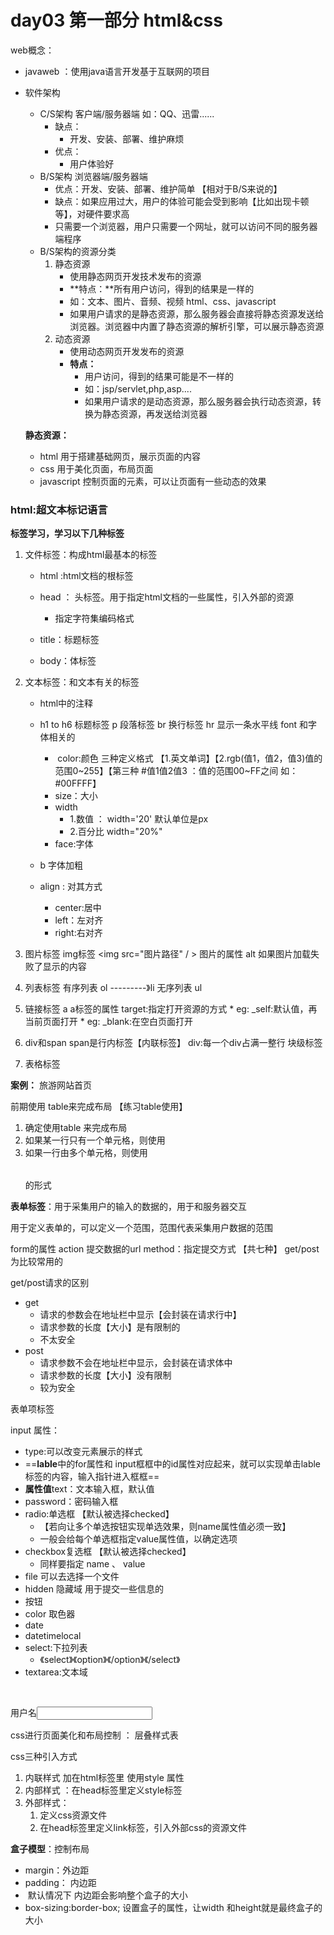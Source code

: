 # day03 第一部分 html&css

web概念：

* javaweb ：使用java语言开发基于互联网的项目

* 软件架构

  * C/S架构      客户端/服务器端   如：QQ、迅雷......
    * 缺点：
      * 开发、安装、部署、维护麻烦
    * 优点：
      * 用户体验好
  * B/S架构      浏览器端/服务器端
    * 优点：开发、安装、部署、维护简单 【相对于B/S来说的】
    * 缺点：如果应用过大，用户的体验可能会受到影响【比如出现卡顿等】，对硬件要求高
    * 只需要一个浏览器，用户只需要一个网址，就可以访问不同的服务器端程序
  * B/S架构的资源分类
    1. 静态资源
       * 使用静态网页开发技术发布的资源
       * **特点：**所有用户访问，得到的结果是一样的
       * 如：文本、图片、音频、视频  html、css、javascript
       * 如果用户请求的是静态资源，那么服务器会直接将静态资源发送给浏览器。浏览器中内置了静态资源的解析引擎，可以展示静态资源
    2. 动态资源
       * 使用动态网页开发发布的资源
       * **特点：**
         * 用户访问，得到的结果可能是不一样的
         * 如：jsp/servlet,php,asp....
         * 如果用户请求的是动态资源，那么服务器会执行动态资源，转换为静态资源，再发送给浏览器

  **静态资源：**

  * html                 用于搭建基础网页，展示页面的内容
  * css                    用于美化页面，布局页面
  * javascript         控制页面的元素，可以让页面有一些动态的效果

### html:超文本标记语言

**标签学习，学习以下几种标签**

1. 文件标签：构成html最基本的标签

   * html :html文档的根标签

   * head ： 头标签。用于指定html文档的一些属性，引入外部的资源

     * <meta charset="UTF-8">  指定字符集编码格式

   * title：标题标签

   * body：体标签

2. 文本标签：和文本有关的标签

   * html中的注释 <!-- 注释 -->

   * h1 to   h6 标题标签
     p          段落标签
     br         换行标签 
     hr         显示一条水平线
     font       和字体相关的
     * ​	color:颜色   三种定义格式  【1.英文单词】【2.rgb(值1，值2，值3)值的范围0~255】【第三种  #值1值2值3 ：值的范围00~FF之间   如：#00FFFF】
     * size：大小
     * width  
       * 1.数值  ： width='20'  默认单位是px
       * 2.百分比    width="20%"
     * face:字体

   * b            字体加粗
   * align :  对其方式
     * center:居中
     * left：左对齐
     * right:右对齐

3. 图片标签        img标签     <img src="图片路径" / > 图片的属性 alt  如果图片加载失败了显示的内容

4. 列表标签       有序列表  ol  ---------》li    无序列表 ul

5. 链接标签        a      a标签的属性     target:指定打开资源的方式  * eg:  _self:默认值，再当前页面打开          * eg: _blank:在空白页面打开

6. div和span       span是行内标签【内联标签】     div:每一个div占满一整行 块级标签

7. 表格标签

   <!--<table>定义表格        属性  cellspacing="0"cellpadding="0" bgcolor背景颜色
       <th></th>定义表头         rowspan占两行
       <tr></tr>定义行           coslpan占两列
       <td></td>定义单元格
   </table>-->

   <!--<caption>  :表格标题       <thead>表示表格的头部分  <tbody>表示表格的体部分   < tfoot>-->

   

**案例：**     旅游网站首页

前期使用 table来完成布局       【练习table使用】

1. 确定使用table 来完成布局
2. 如果某一行只有一个单元格，则使用<tr><td></td></tr>
3. 如果一行由多个单元格，则使用<tr><td>   <table></table>   </td></tr>的形式



**表单标签**：用于采集用户的输入的数据的，用于和服务器交互

<f  o  r    m    >  用于定义表单的，可以定义一个范围，范围代表采集用户数据的范围

form的属性     action    提交数据的url          method：指定提交方式 【共七种】            get/post为比较常用的

get/post请求的区别

* get
  * 请求的参数会在地址栏中显示【会封装在请求行中】
  * 请求参数的长度【大小】是有限制的
  * 不太安全
* post
  * 请求参数不会在地址栏中显示，会封装在请求体中
  * 请求参数的长度【大小】没有限制
  * 较为安全

表单项标签    

input     属性：

* type:可以改变元素展示的样式
*  ==**lable**中的for属性和 input框框中的id属性对应起来，就可以实现单击lable标签的内容，输入指针进入框框==
  * **属性值**text：文本输入框，默认值        
  * password：密码输入框
  * radio:单选框     【默认被选择checked】
    * 【若向让多个单选按钮实现单选效果，则name属性值必须一致】
    *  一般会给每个单选框指定value属性值，以确定选项 
  * checkbox复选框 【默认被选择checked】
    * 同样要指定  name  、 value
  * file 可以去选择一个文件
  * hidden 隐藏域      用于提交一些信息的
  * 按钮
  * color  取色器
  * date   
  * datetimelocal
* select:下拉列表
  * 《select》《option》《/option》《/select》
* textarea:文本域

​        



<label for="s">用户名</label><input type="text" id="s">             



css进行页面美化和布局控制  ： 层叠样式表

css三种引入方式

1. 内联样式   加在html标签里  使用style 属性
2. 内部样式 ：在head标签里定义style标签
3. 外部样式：
   1. 定义css资源文件
   2. 在head标签里定义link标签，引入外部css的资源文件 

**盒子模型**：控制布局

* margin：外边距
* padding： 内边距
* ​        默认情况下 内边距会影响整个盒子的大小
* box-sizing:border-box;      设置盒子的属性，让width 和height就是最终盒子的大小
